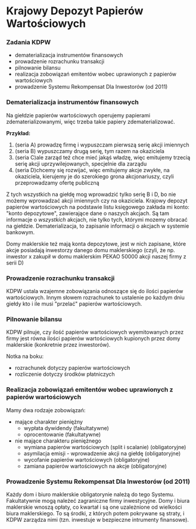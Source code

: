 # Krajowy Depozyt Papierów Wartościowych

### Zadania KDPW

- dematerializacja instrumentów finansowych 
- prowadzenie rozrachunku transakcji
- pilnowanie bilansu
- realizacja zobowiązań emitentów wobec uprawionych z papierów wartościowych
- prowadzenie Systemu Rekompensat Dla Inwestorów (od 2011)

### Dematerializacja instrumentów finansowych

Na giełdzie papierów wartościowych operujemy papierami zdematerializowanymi, więc trzeba takie papiery zdematerializować.

**Przykład:**

1. (seria A) prowadzę firmę i wypuszczam pierwszą serię akcji imiennych
2. (seria B) wypuszczamy drugą serię, tym razem na okaziciela
3. (seria C)ale zarząd też chce mieć jakąś władzę, więc emitujemy trzecią serię akcji uprzywilejowanych, specjelnie dla zarządu
4. (seria D)chcemy się rozwijać, więc emitujemy akcje zwykłe, na okaziciela, kierujemy je do szerokiego grona akcjonariuszy, czyli przeprowadzamy ofertę publiczną

Z tych wszystkich na giełdę mog wprowadzić tylko serię B i D, bo nie możemy wprowadzać akcji imiennych czy na okaziciela. Krajowy depozyt papierów wartościowych na podstawie listu księgowego zakłada mi konto: "konto depozytowe", zawierające dane o naszych akcjach. Są tam informacje o *wszystkich* akcjach, nie tylko tych, którymi mozemy obracać na giełdzie. Dematerializacja, to zapisanie informacji o akcjach w systemie bankowym.

Domy maklerskie też mają konta depozytowe, jest w nich zapisane, które akcje posiadają inwestorzy danego domu maklerskiego (czyli, że np. inwestor x zakupił w domu maklerskim PEKAO 50000 akcji naszej firmy z serii D)

### Prowadzenie rozrachunku transakcji

KDPW ustala wzajemne zobowiązania odnoszące się do ilości papierów wartościowych. Innym słowem rozrachunek to ustalenie po każdym dniu giełdy kto i ile musi "przelać" papierów wartościowych. 

### Pilnowanie bilansu

KDPW pilnuje, czy ilość papierów wartościowych wyemitowanych przez firmy jest równa ilości papierów wartościowych kupionych przez domy maklerskie (konkretnie przez inwestorów).

Notka na boku:

- rozrachunek dotyczy papierów wartościowych
- rozliczenie dotyczy środków płatniczych

### Realizacja zobowiązań emitentów wobec uprawionych z papierów wartościowych
 
Mamy dwa rodzaje zobowiązań:

- mające charakter pieniężny
  - wypłata dywidendy (fakultatywne)
  - oprocentowanie (fakultatywne)
- nie mające charakteru pieniężnego
  - wymiana papierów wartościowych (split i scalanie) (obligatoryjne)
  - asymilacja emisji - wprowadzenie akcji na giełdę (obligatoryjne)
  - wycofanie papierów wartościowych (obligatoryjne)
  - zamiana papierów wartościowych na akcje (obligatoryjne)

### Prowadzenie Systemu Rekompensat Dla Inwestorów (od 2011)

Każdy dom i biuro maklerskie obligatorynie należą do tego Systemu. Fakultatywnie mogą należeć zagraniczne firmy inwestycyjne. Domy i biura maklerskie wnoszą opłaty, co kwartał i są one uzależnione od wielkości biura maklerskiego. To są środki, z których potem pokrywane są straty, i KDPW zarządza nimi (tzn. inwestuje w bezpieczne intrumenty finansowe).